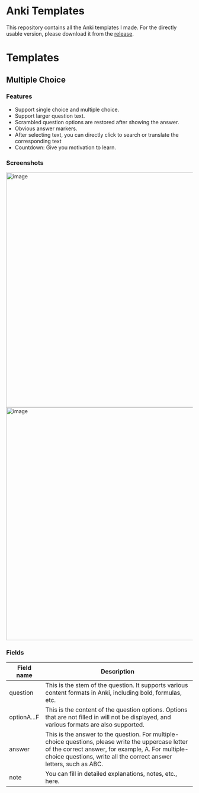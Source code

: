 # Anki Templates

This repository contains all the Anki templates I made. For the directly usable version, please download it from the [release](https://github.com/ikkz/anki-templet/releases).

# Templates

## Multiple Choice

### Features

- Support single choice and multiple choice.
- Support larger question text.
- Scrambled question options are restored after showing the answer.
- Obvious answer markers.
- After selecting text, you can directly click to search or translate the corresponding text
- Countdown: Give you motivation to learn.

### Screenshots

<img width="632" alt="image" src="https://github.com/user-attachments/assets/edce65fd-2560-47db-a6e5-ffe7dcd00a02">

<img width="627" alt="image" src="https://github.com/user-attachments/assets/04147c87-ea2a-4d24-a7fe-566265533be9">

### Fields

|Field name| Description|
|---|---|
|question|This is the stem of the question. It supports various content formats in Anki, including bold, formulas, etc.|
|optionA...F|This is the content of the question options. Options that are not filled in will not be displayed, and various formats are also supported.|
|answer|This is the answer to the question. For multiple-choice questions, please write the uppercase letter of the correct answer, for example, A. For multiple-choice questions, write all the correct answer letters, such as ABC.|
|note|You can fill in detailed explanations, notes, etc., here.|
